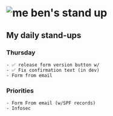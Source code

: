 # ![me](https://avatars2.githubusercontent.com/u/5232044?s=50&v=4) ben's stand up

## My daily stand-ups
    
### Thursday
    
    - ✅ release form version button w/
    - ✅ Fix confirmation text (in dev)
    - Form from email

### Priorities 
   
    - Form From email (w/SPF records)
    - Infosec
      
